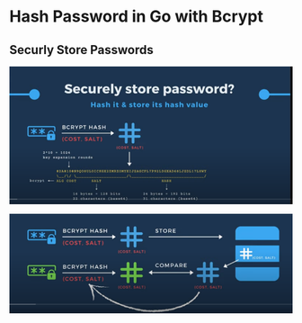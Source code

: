 # Hash Password in Go with Bcrypt

## Securly Store Passwords

![hash](img/hash.png)

![hash](img/hash2.png)
